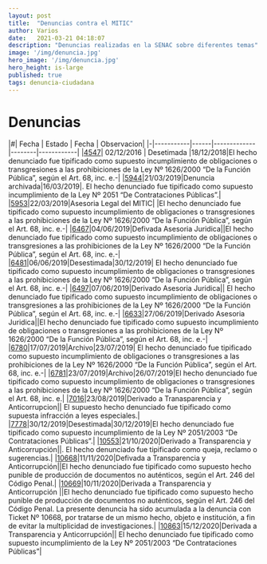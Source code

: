 ```yaml
---
layout: post
title:  "Denuncias contra el MITIC"
author: Varios
date:   2021-03-21 04:18:07
description: "Denuncias realizadas en la SENAC sobre diferentes temas"
image: '/img/denuncia.jpg'
hero_image: '/img/denuncia.jpg'
hero_height: is-large
published: true
tags: denuncia-ciudadana
---
```


# Denuncias

|#| Fecha |  Estado | Fecha | Observacion|
|-|-----------|------|------------- |--------|------------|
|[4547](https://www.denuncias.gov.py/ssps/faces/public/denuncia/visualizarDenunciaCiudadanoRespH.xhtml?idCaso=4547)| 02/12/2016 | Desetimada |18/12/2018|El hecho denunciado fue tipificado como supuesto incumplimiento de obligaciones o transgresiones a las prohibiciones de la Ley Nº 1626/2000 “De la Función Pública”, según el Art. 68, inc. e.-|
|[5944](https://www.denuncias.gov.py/ssps/faces/public/denuncia/visualizarDenunciaCiudadanoRespH.xhtml?idCaso=5944)|21/03/2019|Denuncia archivada|16/03/2019|. El hecho denunciado fue tipificado como supuesto incumplimiento de la Ley Nº 2051 “De Contrataciones Públicas”.|
|[5953](https://www.denuncias.gov.py/ssps/faces/public/denuncia/visualizarDenunciaCiudadanoRespH.xhtml?idCaso=5953)|22/03/2019|Asesoria Legal del MITIC| |El hecho denunciado fue tipificado como supuesto incumplimiento de obligaciones o transgresiones a las prohibiciones de la Ley Nº 1626/2000 “De la Función Pública”, según el Art. 68, inc. e.-|
|[6467](https://www.denuncias.gov.py/ssps/faces/public/denuncia/visualizarDenunciaCiudadanoRespH.xhtml?idCaso=6467)|04/06/2019|Defivada Asesoria Juridica||El hecho denunciado fue tipificado como supuesto incumplimiento de obligaciones o transgresiones a las prohibiciones de la Ley Nº 1626/2000 “De la Función Pública”, según el Art. 68, inc. e.-|
|[6481](https://www.denuncias.gov.py/ssps/faces/public/denuncia/visualizarDenunciaCiudadanoRespH.xhtml?idCaso=6481)|06/06/2019|Desestimada|30/12/2019| El hecho denunciado fue tipificado como supuesto incumplimiento de obligaciones o transgresiones a las prohibiciones de la Ley Nº 1626/2000 “De la Función Pública”, según el Art. 68, inc. e.-|
|[6497](https://www.denuncias.gov.py/ssps/faces/public/denuncia/visualizarDenunciaCiudadanoRespH.xhtml?idCaso=6497)|07/06/2019|Derivado Asesoria Juridica|| El hecho denunciado fue tipificado como supuesto incumplimiento de obligaciones o transgresiones a las prohibiciones de la Ley Nº 1626/2000 “De la  Función Pública”, según el Art. 68, inc. e.-|
|[6633](https://www.denuncias.gov.py/ssps/faces/public/denuncia/visualizarDenunciaCiudadanoRespH.xhtml?idCaso=6633)|27/06/2019|Derivado Asesoria Juridica||El hecho denunciado fue tipificado como supuesto incumplimiento de obligaciones o transgresiones a las prohibiciones de la Ley Nº 1626/2000 “De la Función Pública”, según el Art. 68, inc. e.-|
|[6780](https://www.denuncias.gov.py/ssps/faces/public/denuncia/visualizarDenunciaCiudadanoRespH.xhtml?idCaso=6780)|17/07/2019|Archivo|23/07/2019| El hecho denunciado fue tipificado como supuesto incumplimiento de obligaciones o transgresiones a las prohibiciones de la Ley Nº 1626/2000 “De la Función Pública”, según el Art. 68, inc. e.-|
|[6781](https://www.denuncias.gov.py/ssps/faces/public/denuncia/visualizarDenunciaCiudadanoRespH.xhtml?idCaso=6781)|23/07/2019|Archivo|26/07/2019|El hecho denunciado fue tipificado como supuesto incumplimiento de obligaciones o transgresiones a las prohibiciones de la Ley Nº 1626/2000 “De la Función Pública”, según el Art. 68, inc. e.|
|[7016](https://www.denuncias.gov.py/ssps/faces/public/denuncia/visualizarDenunciaCiudadanoRespH.xhtml?idCaso=7016)|23/08/2019|Derivado a Tranasparencia y Anticorrupcion|| El supuesto hecho denunciado fue tipificado como supuesta infracción a leyes especiales.|
|[7778](https://www.denuncias.gov.py/ssps/faces/public/denuncia/visualizarDenunciaCiudadanoRespH.xhtml?idCaso=7778)|30/12/2019|Desestimada|30/12/2019|El hecho denunciado fue tipificado como supuesto incumplimiento de la Ley Nº 2051/2003 “De Contrataciones Públicas”.|
|[10553](https://www.denuncias.gov.py/ssps/faces/public/denuncia/visualizarDenunciaCiudadanoRespH.xhtml?idCaso=10553)|21/10/2020|Derivado a Transparencia y Anticorrupción||. El hecho denunciado fue tipificado como queja, reclamo o sugerencias.|
|[10668](https://www.denuncias.gov.py/ssps/faces/public/denuncia/visualizarDenunciaCiudadanoRespH.xhtml?idCaso=10668)|11/11/2020|Defivada a Transparencia y Anticorrupción||El hecho denunciado fue tipificado como supuesto hecho punible de producción de documentos no auténticos, según el Art. 246 del Código Penal.|
|[10669](https://www.denuncias.gov.py/ssps/faces/public/denuncia/visualizarDenunciaCiudadanoRespH.xhtml?idCaso=10669)|10/11/2020|Derivada a Transparencia y Anticorrupción ||El hecho denunciado fue tipificado como supuesto hecho punible de producción de documentos no auténticos, según el Art. 246 del Código Penal. La presente denuncia ha sido acumulada a la denuncia con Ticket Nº 10668, por tratarse de un mismo hecho, objeto e institución, a fin de evitar la multiplicidad de investigaciones.|
|[10863](https://www.denuncias.gov.py/ssps/faces/public/denuncia/visualizarDenunciaCiudadanoRespH.xhtml?idCaso=10863)|15/12/2020|Derivada a Transparencia y Anticorrupción|| El hecho denunciado fue tipificado como supuesto incumplimiento de la Ley Nº 2051/2003 “De Contrataciones Públicas”|